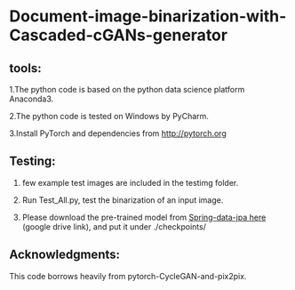 # Document-image-binarization-with-Cascaded-cGANs-generator

tools: 
-------
1.The python code is based on the python data science platform Anaconda3. 

2.The python code is tested on Windows by PyCharm.

3.Install PyTorch and dependencies from http://pytorch.org


Testing:
-------
1. few example test images are included in the testimg folder.

2. Run Test_All.py, test the binarization of an input image. 

3. Please download the pre-trained model from [Spring-data-jpa here](http://www.cnblogs.com/sxdcgaq8080/p/7894828.html) (google drive link), and put it under ./checkpoints/

Acknowledgments:
-------
This code borrows heavily from pytorch-CycleGAN-and-pix2pix.
